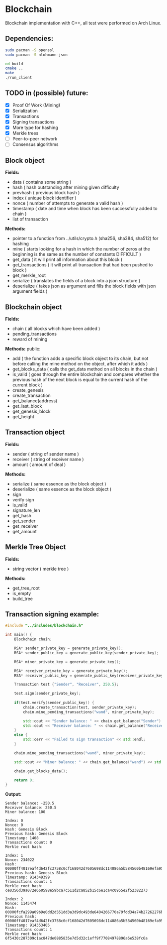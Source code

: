 # Blockchain
Blockchain implementation with C++, all test were performed on Arch Linux.

## **Dependencies:**
```bash
sudo pacman -S openssl
sudo pacman -S nlohmann-json
```

```bash
cd build
cmake ..
make
./run_client
```

## TODO in (possible) future:
- [x] Proof Of Work (Mining)
- [x] Serialization
- [x] Transactions
- [x] Signing transactions
- [x] More type for hashing
- [x] Merkle trees
- [ ] Peer-to-peer network 
- [ ] Consensus algorithms

## Block object
**Fields:**
- data ( contains some string )
- hash ( hash outstanding after mining given difficulty
- prevhash ( previous block hash )
- index ( unique block identifier )
- nonce ( number of attempts to generate a valid hash )
- timestamp ( date and time when block has been successfully added to chain )
- list of transaction

**Methods:**
- pointer to a function from  ../utils/crypto.h (sha256, sha384, sha512) for hashing
- mine ( starts looking for a hash in which the number of zeros at the beginning is the same as the number of constants DIFFICULT  )
- get_data ( it will print all information about this block )
- get_transactions ( it will print all transaction that had been pushed to block )
- get_merkle_root
- serialize ( translates the fields of a block into a json structure )
- deserialize ( takes json as argument and fills the block fields with json argument fields )

## Blockchain object
**Fields:**
- chain ( all blocks which have been added )
- pending_transactions
- reward of mining

**Methods:**
public:
- add ( the function adds a specific block object to its chain, but not before calling the mine method on the object, after which it adds )
- get_blocks_data ( calls the get_data method on all blocks in the chain )
- is_valid ( goes through the entire blockchain and compares whether the previous hash of the next block is equal to the current hash of the current block )
- create_genesis
- create_transaction
- get_balance(address)
- get_last_block
- get_genesis_block
- get_height

## Transaction object
**Fields:**
- sender ( string of sender name )
- receiver ( string of receiver name )
- amount ( amount of deal )

**Methods:**
- serialize ( same essence as the block object )
- deserialize ( same essence as the block object )
- sign
- verify sign
- is_valid
- signature_len
- get_hash
- get_sender
- get_receiver
- get_amount

## Merkle Tree Object
**Fields:**
- string vector ( merkle tree )

**Methods:**
- get_tree_root
- is_empty
- build_tree

## Transaction signing example:
```cpp
#include "../includes/blockchain.h"

int main() {
    Blockchain chain;

    RSA* sender_private_key = generate_private_key();
    RSA* sender_public_key = generate_public_key(sender_private_key);

    RSA* miner_private_key = generate_private_key();

    RSA* receiver_private_key = generate_private_key();
    RSA* receiver_public_key = generate_public_key(receiver_private_key);

    Transaction test {"Sender", "Receiver", 250.5};

    test.sign(sender_private_key);
    
    if(test.verify(sender_public_key)) {
        chain.create_transaction(test, sender_private_key);
        chain.mine_pending_transactions("wand", miner_private_key);

        std::cout << "Sender balance: " << chain.get_balance("Sender") << std::endl;
        std::cout << "Receiver balance: " << chain.get_balance("Receiver") << std::endl;
    }
    else {
        std::cerr << "Failed to sign transaction" << std::endl;
    }

    chain.mine_pending_transactions("wand", miner_private_key);

    std::cout << "Miner balance: " << chain.get_balance("wand") << std::endl;

    chain.get_blocks_data();

    return 0;
}
```
**Output:**
```
Sender balance: -250.5
Receiver balance: 250.5
Miner balance: 100

Index: 0
Nonce: 0
Hash: Genesis Block
Previous hash: Genesis Block
Timestamp: 1408
Transactions count: 0
Merkle root hash: 

Index: 1
Nonce: 234022
Hash: 00000ff4017eaf4d642fc3758c0cf168042d7605698dc114086a5b584560b48169efa9559a2b310d3da63e2aadda46b36ac6579877174e060140c3a85a3d7f80
Previous hash: Genesis Block
Timestamp: 914349399
Transactions count: 1
Merkle root hash: ce0356d39a072e660598e59bca7c511d2ca852b15c6e1ca4c0955e2f52382273

Index: 2
Nonce: 1145474
Hash: 00000fcfa299a09b9e0dd2d551dd3a3d9dc493de6404266770a79fdd34a74b27262276be052a57daa3087ba9037570348c15ed8a1740aa6789cf9066ca645207
Previous hash: 00000ff4017eaf4d642fc3758c0cf168042d7605698dc114086a5b584560b48169efa9559a2b310d3da63e2aadda46b36ac6579877174e060140c3a85a3d7f80
Timestamp: 914353405
Transactions count: 1
Merkle root hash: 6f5430c287309c1ac847de0885835e7d5d32c1eff9f77084978896a6e538fc6a
```
